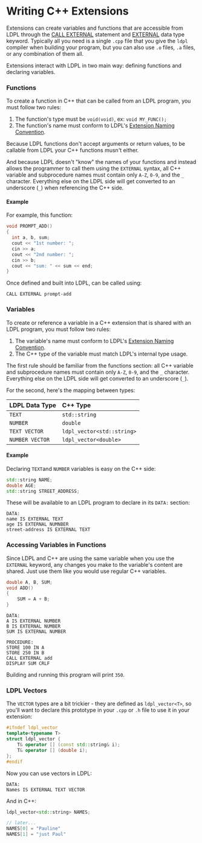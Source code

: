 # Writing C++ Extensions

Extensions can create variables and functions that are accessible from LDPL through the [CALL EXTERNAL](../call-external.md) statement and [EXTERNAL](../external-variables.md) data type keyword. Typically all you need is a single `.cpp` file that you give the `ldpl` compiler when building your program, but you can also use `.o` files, `.a` files, or any combination of them all.

Extensions interact with LDPL in two main way: defining functions and declaring variables. 

### Functions

To create a function in C++ that can be called from an LDPL program, you must follow two rules:

1. The function's type must be `void(void)`, ex: `void MY_FUNC();`
2. The function's name must conform to LDPL's [Extension Naming Convention](external-identifier-naming-scheme.md).

Because LDPL functions don't accept arguments or return values, to be callable from LDPL your C++ functions musn't either.

And because LDPL doesn't "know" the names of your functions and instead allows the programmer to call them using the `EXTERNAL` syntax, all C++ variable and subprocedure names must contain only `A-Z`, `0-9`,  and the `_` character. Everything else on the LDPL side will get converted to an underscore \(`_`\) when referencing the C++ side.

#### Example

For example, this function:

```cpp
void PROMPT_ADD() 
{
  int a, b, sum;
  cout << "1st number: ";
  cin >> a;
  cout << "2nd number: ";
  cin >> b;
  cout << "sum: " << sum << end; 
}
```

Once defined and built into LDPL, can be called using:

```text
CALL EXTERNAL prompt-add
```

### Variables

To create or reference a variable in a C++ extension that is shared with an LDPL program, you must follow two rules:

1. The variable's name must conform to LDPL's [Extension Naming Convention](external-identifier-naming-scheme.md).
2. The C++ type of the variable must match LDPL's internal type usage.

The first rule should be familiar from the functions section: all C++ variable and subprocedure names must contain only `A-Z`, `0-9`,  and the `_` character. Everything else on the LDPL side will get converted to an underscore \(`_`\).

For the second, here's the mapping between types:

| LDPL Data Type | C++ Type |
| :--- | :--- |
| `TEXT` | `std::string` |
| `NUMBER` | `double` |
| `TEXT VECTOR` | `ldpl_vector<std::string>` |
| `NUMBER VECTOR` | `ldpl_vector<double>` |

#### Example

Declaring `TEXT`and `NUMBER` variables is easy on the C++ side:

```cpp
std::string NAME;
double AGE;
std::string STREET_ADDRESS;
```

These will be available to an LDPL program to declare in its `DATA:` section:

```text
DATA:
name IS EXTERNAL TEXT
age IS EXTERNAL NUMNBER
street-address IS EXTERNAL TEXT
```

### Accessing Variables in Functions

Since LDPL and C++ are using the same variable when you use the `EXTERNAL` keyword, any changes you make to the variable's content are shared. Just use them like you would use regular C++ variables. 

```cpp
double A, B, SUM;
void ADD() 
{
    SUM = A + B;
}
```

```text
DATA:
A IS EXTERNAL NUMBER
B IS EXTERNAL NUMBER
SUM IS EXTERNAL NUMBER

PROCEDURE:
STORE 100 IN A
STORE 250 IN B
CALL EXTERNAL add
DISPLAY SUM CRLF
```

Building and running this program will print `350`.

### LDPL Vectors

The `VECTOR` types are a bit trickier - they are defined as `ldpl_vector<T>`, so you'll want to declare this prototype in your `.cpp` or `.h` file to use it in your extension:

```cpp
#ifndef ldpl_vector
template<typename T>
struct ldpl_vector {
    T& operator [] (const std::string& i);
    T& operator [] (double i);
};
#endif
```

Now you can use vectors in LDPL:

```text
DATA:
Names IS EXTERNAL TEXT VECTOR
```

And in C++:

```cpp
ldpl_vector<std::string> NAMES;

// later...
NAMES[0] = "Pauline"
NAMES[1] = "just Paul"
```



